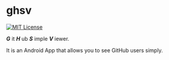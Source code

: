 # ghsv

[![MIT License](http://img.shields.io/badge/license-MIT-blue.svg?style=flat)](LICENSE)

***G*** it ***H*** ub ***S*** imple ***V*** iewer.

It is an Android App that allows you to see GitHub users simply.
